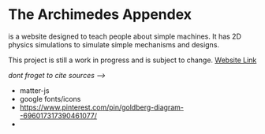 # The Archimedes Appendex
is a website designed to teach people about simple machines. It has 2D physics simulations to simulate simple mechanisms and designs.

This project is still a work in progress and is subject to change. [Website Link](https://ojowaa.github.io/)

*dont froget to cite sources -->*
- matter-js
- google fonts/icons
- https://www.pinterest.com/pin/goldberg-diagram--696017317390461077/
- 
